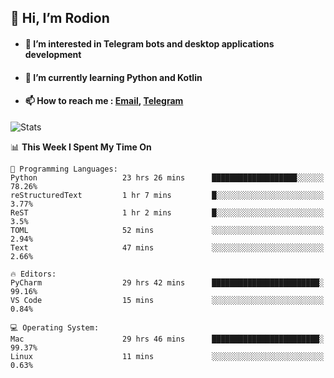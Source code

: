 ## 👋 Hi, I’m Rodion
- #### 👀 I’m interested in Telegram bots and desktop applications development
- #### 🌱 I’m currently learning Python and Kotlin
- #### 📫 How to reach me : [Email](mailto:me@lavn.ml), [Telegram](https://t.me/fast_geek)

![Stats](https://github-readme-stats.vercel.app/api?username=fast-geek&show_icons=true&theme=react&hide=issues&count_private=true&layout=compact)


<!--START_SECTION:waka-->
📊 **This Week I Spent My Time On** 

```text
💬 Programming Languages: 
Python                   23 hrs 26 mins      ███████████████████░░░░░░   78.26% 
reStructuredText         1 hr 7 mins         █░░░░░░░░░░░░░░░░░░░░░░░░   3.77% 
ReST                     1 hr 2 mins         █░░░░░░░░░░░░░░░░░░░░░░░░   3.5% 
TOML                     52 mins             ░░░░░░░░░░░░░░░░░░░░░░░░░   2.94% 
Text                     47 mins             ░░░░░░░░░░░░░░░░░░░░░░░░░   2.66%

🔥 Editors: 
PyCharm                  29 hrs 42 mins      ████████████████████████░   99.16% 
VS Code                  15 mins             ░░░░░░░░░░░░░░░░░░░░░░░░░   0.84%

💻 Operating System: 
Mac                      29 hrs 46 mins      ████████████████████████░   99.37% 
Linux                    11 mins             ░░░░░░░░░░░░░░░░░░░░░░░░░   0.63%

```


<!--END_SECTION:waka-->
